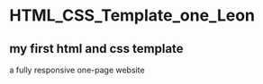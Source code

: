 # HTML_CSS_Template_one_Leon
## my first html and css template 

a fully responsive one-page website
